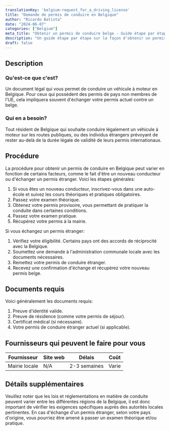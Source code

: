 ```yaml
---
translationKey: 'belgium-request_for_a_driving_license'
title: "Demande de permis de conduire en Belgique"
author: "Ricardo Batista"
date: "2024-06-07"
categories: ["Belgium"]
meta_title: "Obtenir un permis de conduire belge - Guide étape par étape"
description: "Un guide étape par étape sur la façon d'obtenir un permis de conduire en Belgique."
draft: false
---
```


## Description
### Qu'est-ce que c'est?
Un document légal qui vous permet de conduire un véhicule à moteur en Belgique. Pour ceux qui possèdent des permis de pays non membres de l'UE, cela impliquera souvent d'échanger votre permis actuel contre un belge.

### Qui en a besoin?
Tout résident de Belgique qui souhaite conduire légalement un véhicule à moteur sur les routes publiques, ou des individus étrangers prévoyant de rester au-delà de la durée légale de validité de leurs permis internationaux.

## Procédure
La procédure pour obtenir un permis de conduire en Belgique peut varier en fonction de certains facteurs, comme le fait d'être un nouveau conducteur ou d'échanger un permis étranger. Voici les étapes générales:

1. Si vous êtes un nouveau conducteur, inscrivez-vous dans une auto-école et suivez les cours théoriques et pratiques obligatoires.
2. Passez votre examen théorique.
3. Obtenez votre permis provisoire, vous permettant de pratiquer la conduite dans certaines conditions.
4. Passez votre examen pratique.
5. Récupérez votre permis à la mairie.

Si vous échangez un permis étranger:

1. Vérifiez votre éligibilité. Certains pays ont des accords de réciprocité avec la Belgique.
2. Soumettez une demande à l'administration communale locale avec les documents nécessaires.
3. Remettez votre permis de conduire étranger.
4. Recevez une confirmation d'échange et récupérez votre nouveau permis belge.

## Documents requis
Voici généralement les documents requis:

1. Preuve d'identité valide.
2. Preuve de résidence (comme votre permis de séjour).
3. Certificat médical (si nécessaire).
4. Votre permis de conduire étranger actuel (si applicable).

## Fournisseurs qui peuvent le faire pour vous

| Fournisseur      |     Site web     |     Délais    |       Coût      |
| --------------- | --------------- |  :-------------: | :-------------: |
| Mairie locale |  N/A            |    2-3 semaines     |      Varie     |

## Détails supplémentaires
Veuillez noter que les lois et réglementations en matière de conduite peuvent varier entre les différentes régions de la Belgique, il est donc important de vérifier les exigences spécifiques auprès des autorités locales pertinentes. En cas d'échange d'un permis étranger, selon votre pays d'origine, vous pourriez être amené à passer un examen théorique et/ou pratique.